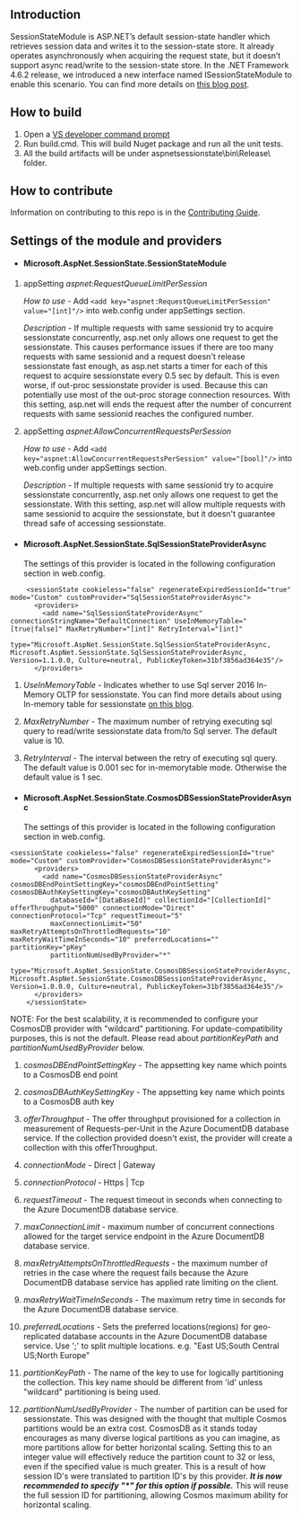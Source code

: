 ## Introduction
SessionStateModule is ASP.NET’s default session-state handler which retrieves session data and writes it to the session-state store. It already operates asynchronously when acquiring the request state, but it doesn’t support async read/write to the session-state store. In the .NET Framework 4.6.2 release, we introduced a new interface named ISessionStateModule to enable this scenario. You can find more details on [this blog post](https://blogs.msdn.microsoft.com/webdev/2016/09/29/introducing-the-asp-net-async-sessionstate-module/).

## How to build
1. Open a [VS developer command prompt](https://docs.microsoft.com/en-us/dotnet/framework/tools/developer-command-prompt-for-vs)
2. Run build.cmd. This will build Nuget package and run all the unit tests.
3. All the build artifacts will be under aspnetsessionstate\bin\Release\ folder.

## How to contribute
Information on contributing to this repo is in the [Contributing Guide](CONTRIBUTING.md).

## Settings of the module and providers

+ #### Microsoft.AspNet.SessionState.SessionStateModule

1. appSetting *aspnet:RequestQueueLimitPerSession*

    *How to use* - Add ```<add key="aspnet:RequestQueueLimitPerSession" value="[int]"/>``` into web.config under appSettings section.
    
    *Description* - If multiple requests with same sessionid try to acquire sessionstate concurrently, asp.net only allows one request to get the sessionstate. This causes performance issues if there are too many requests with same sessionid and a request doesn't release sessionstate fast enough, as asp.net starts a timer for each of this request to acquire sessionstate every 0.5 sec by default. This is even worse, if out-proc sessionstate provider is used. Because this can potentially use most of the out-proc storage connection resources. With this setting, asp.net will ends the request after the number of concurrent requests with same sessionid reaches the configured number.

2. appSetting *aspnet:AllowConcurrentRequestsPerSession*
    
    *How to use* - Add ```<add key="aspnet:AllowConcurrentRequestsPerSession" value="[bool]"/>``` into web.config under appSettings section.
    
    *Description* - If multiple requests with same sessionid try to acquire sessionstate concurrently, asp.net only allows one request to get the sessionstate. With this setting, asp.net will allow multiple requests with same sessionid to acquire the sessionstate, but it doesn't guarantee thread safe of accessing sessionstate.

+ #### Microsoft.AspNet.SessionState.SqlSessionStateProviderAsync
    
    The settings of this provider is located in the following configuration section in web.config.
```
    <sessionState cookieless="false" regenerateExpiredSessionId="true" mode="Custom" customProvider="SqlSessionStateProviderAsync">
      <providers>
        <add name="SqlSessionStateProviderAsync" connectionStringName="DefaultConnection" UseInMemoryTable="[true|false]" MaxRetryNumber="[int]" RetryInterval="[int]"
          type="Microsoft.AspNet.SessionState.SqlSessionStateProviderAsync, Microsoft.AspNet.SessionState.SqlSessionStateProviderAsync, Version=1.1.0.0, Culture=neutral, PublicKeyToken=31bf3856ad364e35"/>
      </providers>
```

1. *UseInMemoryTable* - Indicates whether to use Sql server 2016 In-Memory OLTP for sessionstate. You can find more details about using In-memory table for sessionstate [on this blog](https://blogs.msdn.microsoft.com/sqlcat/2016/10/26/how-bwin-is-using-sql-server-2016-in-memory-oltp-to-achieve-unprecedented-performance-and-scale/).

2. *MaxRetryNumber* - The maximum number of retrying executing sql query to read/write sessionstate data from/to Sql server. The default value is 10.

3. *RetryInterval* - The interval between the retry of executing sql query. The default value is 0.001 sec for in-memorytable mode. Otherwise the default value is 1 sec.

+ #### Microsoft.AspNet.SessionState.CosmosDBSessionStateProviderAsync

    The settings of this provider is located in the following configuration section in web.config.
```
<sessionState cookieless="false" regenerateExpiredSessionId="true" mode="Custom" customProvider="CosmosDBSessionStateProviderAsync">
      <providers>
        <add name="CosmosDBSessionStateProviderAsync" cosmosDBEndPointSettingKey="cosmosDBEndPointSetting" cosmosDBAuthKeySettingKey="cosmosDBAuthKeySetting"
          databaseId="[DataBaseId]" collectionId="[CollectionId]" offerThroughput="5000" connectionMode="Direct" connectionProtocol="Tcp" requestTimeout="5"
          maxConnectionLimit="50" maxRetryAttemptsOnThrottledRequests="10" maxRetryWaitTimeInSeconds="10" preferredLocations="" partitionKey="pKey"
          partitionNumUsedByProvider="*"
          type="Microsoft.AspNet.SessionState.CosmosDBSessionStateProviderAsync, Microsoft.AspNet.SessionState.CosmosDBSessionStateProviderAsync, Version=1.0.0.0, Culture=neutral, PublicKeyToken=31bf3856ad364e35"/>
      </providers>
    </sessionState>
```

NOTE: For the best scalability, it is recommended to configure your CosmosDB provider with "wildcard" partitioning. For update-compatibility purposes, this is not the default. Please read about
*partitionKeyPath* and *partitionNumUsedByProvider* below.

1. *cosmosDBEndPointSettingKey* - The appsetting key name which points to a CosmosDB end point

2. *cosmosDBAuthKeySettingKey* - The appsetting key name which points to a CosmosDB auth key

3. *offerThroughput* - The offer throughput provisioned for a collection in measurement of Requests-per-Unit in the Azure DocumentDB database service. If the collection provided doesn't exist, the provider will create a collection with this offerThroughput.

4. *connectionMode* - Direct | Gateway

5. *connectionProtocol* - Https | Tcp

6. *requestTimeout* - The request timeout in seconds when connecting to the Azure DocumentDB database service.

7. *maxConnectionLimit* - maximum number of concurrent connections allowed for the target service endpoint in the Azure DocumentDB database service.

8. *maxRetryAttemptsOnThrottledRequests* - the maximum number of retries in the case where the request fails because the Azure DocumentDB database service has applied rate limiting on the client.

9. *maxRetryWaitTimeInSeconds* - The maximum retry time in seconds for the Azure DocumentDB database service.

10. *preferredLocations* - Sets the preferred locations(regions) for geo-replicated database accounts in the Azure DocumentDB database service. Use ';' to split multiple locations. e.g. "East US;South Central US;North Europe"

11. *partitionKeyPath* - The name of the key to use for logically partitioning the collection. This key name should be different from 'id' unless "wildcard" partitioning is being used.

12. *partitionNumUsedByProvider* - The number of partition can be used for sessionstate. This was designed with the thought that multiple Cosmos partitions would be an extra cost. CosmosDB as it stands today encourages as many diverse logical partitions as you can imagine, as more partitions allow for better horizontal scaling. Setting this to an integer value will effectively reduce the partition count to 32 or less, even if the specified value is much greater. This is a result of how session ID's were translated to partition ID's by this provider. ***It is now recommended to specify "\*" for this option if possible.*** This will reuse the full session ID for partitioning, allowing Cosmos maximum ability for horizontal scaling.
